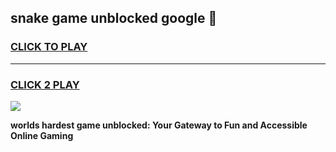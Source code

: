 
## snake game unblocked google 👋
<h3>
<a href="https://premium.freeplayer.one?title=snake_game_unblocked_google&ref=13F">CLICK TO PLAY</a></h3>
<hr>

<h3>
<a href="https://premium.freeplayer.one?title=snake_game_unblocked_google&ref=13F">CLICK 2 PLAY</a>
  
</h3>

<a href="https://premium.freeplayer.one?title=snake_game_unblocked_google&ref=12F/"><img src="https://clearcache.store/games.png"></a>


**worlds hardest game unblocked: Your Gateway to Fun and Accessible Online Gaming**
